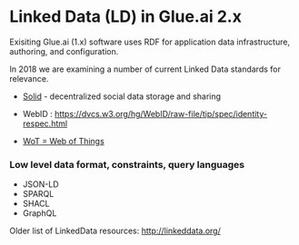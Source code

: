 # Linked Data (LD) in Glue.ai 2.x

Exisiting Glue.ai (1.x) software uses RDF for application
data infrastructure, authoring, and configuration.

In 2018 we are examining a number of current Linked Data
standards for relevance.



+ [Solid](./SolidGlue.md) - decentralized social data storage and sharing

+ WebID : https://dvcs.w3.org/hg/WebID/raw-file/tip/spec/identity-respec.html

+ [WoT = Web of Things](WebOfThingsGlue.md)

### Low level data format, constraints, query languages
+ JSON-LD
+ SPARQL
+ SHACL
+ GraphQL

Older list of LinkedData resources:  http://linkeddata.org/


